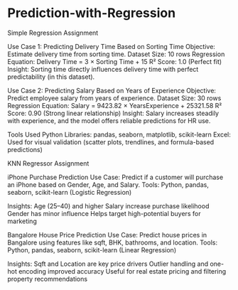 # Prediction-with-Regression
Simple Regression Assignment


 Use Case 1: Predicting Delivery Time Based on Sorting Time
Objective: Estimate delivery time from sorting time.
Dataset Size: 10 rows
Regression Equation: Delivery Time = 3 × Sorting Time + 15
R² Score: 1.0 (Perfect fit)
Insight: Sorting time directly influences delivery time with perfect predictability (in this dataset).

Use Case 2: Predicting Salary Based on Years of Experience
Objective: Predict employee salary from years of experience.
Dataset Size: 30 rows
Regression Equation: Salary = 9423.82 × YearsExperience + 25321.58
R² Score: 0.90 (Strong linear relationship)
Insight: Salary increases steadily with experience, and the model offers reliable predictions for HR use.


Tools Used
Python Libraries: pandas, seaborn, matplotlib, scikit-learn
Excel: Used for visual validation (scatter plots, trendlines, and formula-based predictions)


KNN Regressor Assignment

iPhone Purchase Prediction
Use Case: Predict if a customer will purchase an iPhone based on Gender, Age, and Salary.
Tools: Python, pandas, seaborn, scikit-learn (Logistic Regression)

Insights:
Age (25–40) and higher Salary increase purchase likelihood
Gender has minor influence
Helps target high-potential buyers for marketing

Bangalore House Price Prediction
Use Case: Predict house prices in Bangalore using features like sqft, BHK, bathrooms, and location.
Tools: Python, pandas, seaborn, scikit-learn (Linear Regression)

Insights:
Sqft and Location are key price drivers
Outlier handling and one-hot encoding improved accuracy
Useful for real estate pricing and filtering property recommendations




